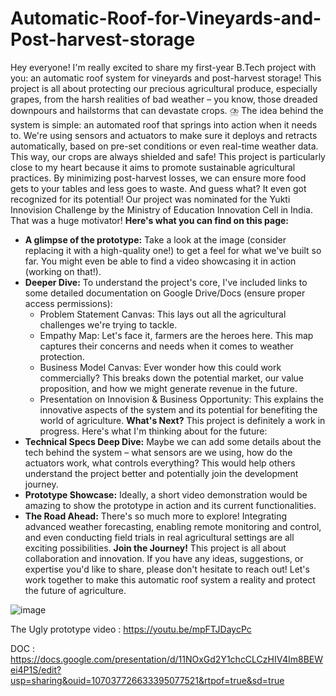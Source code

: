 # Automatic-Roof-for-Vineyards-and-Post-harvest-storage

Hey everyone! 
I'm really excited to share my first-year B.Tech project with you: an automatic roof system for vineyards and post-harvest storage! 
This project is all about protecting our precious agricultural produce, especially grapes, from the harsh realities of bad weather – you know, those dreaded downpours and hailstorms that can devastate crops. ⛈️
The idea behind the system is simple: an automated roof that springs into action when it needs to. We're using sensors and actuators to make sure it deploys and retracts automatically, based on pre-set conditions or even real-time weather data. This way, our crops are always shielded and safe!
This project is particularly close to my heart because it aims to promote sustainable agricultural practices. By minimizing post-harvest losses, we can ensure more food gets to your tables and less goes to waste. 
And guess what? It even got recognized for its potential!  Our project was nominated for the Yukti Innovision Challenge by the Ministry of Education Innovation Cell in India. That was a huge motivator!
**Here's what you can find on this page:**
* **A glimpse of the prototype:** Take a look at the image (consider replacing it with a high-quality one!) to get a feel for what we've built so far. You might even be able to find a video showcasing it in action (working on that!).
* **Deeper Dive:** To understand the project's core, I've included links to some detailed documentation on Google Drive/Docs (ensure proper access permissions):
    * Problem Statement Canvas: This lays out all the agricultural challenges we're trying to tackle.
    * Empathy Map: Let's face it, farmers are the heroes here. This map captures their concerns and needs when it comes to weather protection.
    * Business Model Canvas: Ever wonder how this could work commercially? This breaks down the potential market, our value proposition, and how we might generate revenue in the future.
    * Presentation on Innovision & Business Opportunity: This explains the innovative aspects of the system and its potential for benefiting the world of agriculture.
**What's Next?**
This project is definitely a work in progress. Here's what I'm thinking about for the future:
* **Technical Specs Deep Dive:** Maybe we can add some details about the tech behind the system – what sensors are we using, how do the actuators work, what controls everything? This would help others understand the project better and potentially join the development journey.
* **Prototype Showcase:** Ideally, a short video demonstration would be amazing to show the prototype in action and its current functionalities.
* **The Road Ahead:** There's so much more to explore! Integrating advanced weather forecasting, enabling remote monitoring and control, and even conducting field trials in real agricultural settings are all exciting possibilities.
**Join the Journey!**
This project is all about collaboration and innovation. If you have any ideas, suggestions, or expertise you'd like to share, please don't hesitate to reach out! Let's work together to make this automatic roof system a reality and protect the future of agriculture. 

![image](https://github.com/ShashankRaut1604/Automatic-Roof-for-Vineyards-and-Post-harvest-storage/assets/157049159/34b0afc2-ea18-4742-be1d-6f103fbb74c9)

The Ugly prototype video :
https://youtu.be/mpFTJDaycPc

DOC : https://docs.google.com/presentation/d/11NOxGd2Y1chcCLCzHIV4Im8BEWei4P1S/edit?usp=sharing&ouid=107037726633395077521&rtpof=true&sd=true

